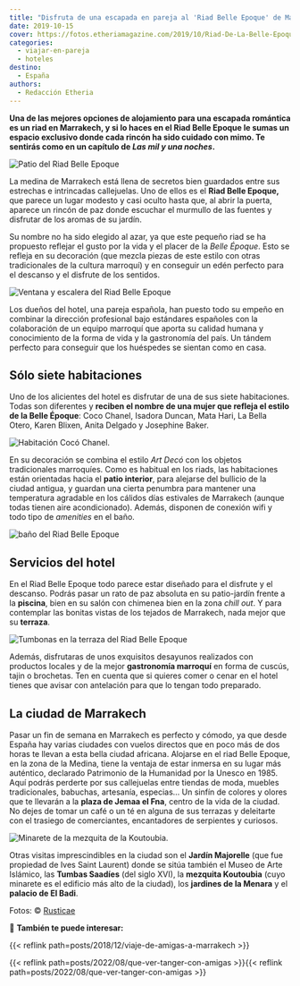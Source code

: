 ```yaml
---
title: "Disfruta de una escapada en pareja al 'Riad Belle Epoque' de Marrakech"
date: 2019-10-15
cover: https://fotos.etheriamagazine.com/2019/10/Riad-De-La-Belle-Epoque-Coco-Chanel.jpg
categories: 
  - viajar-en-pareja
  - hoteles
destino: 
  - España
authors: 
  - Redacción Etheria
---
```


**Una de las mejores opciones de alojamiento para una escapada romántica es un riad en 
Marrakech, y si lo haces en el Riad Belle Epoque le sumas un espacio exclusivo donde 
cada rincón ha sido cuidado con mimo. Te sentirás como en un capítulo de _Las mil y una 
noches_.** 

![Patio del Riad Belle Epoque](https://fotos.etheriamagazine.com/2019/10/Riad-De-La-Belle-Epoque-patio.jpg "Patio interior del Riad Belle Epoque.")

La medina de Marrakech está llena de secretos bien guardados entre sus estrechas e 
intrincadas callejuelas. Uno de ellos es el **Riad Belle Epoque,** que parece un lugar 
modesto y casi oculto hasta que, al abrir la puerta, aparece un rincón de paz donde 
escuchar el murmullo de las fuentes y disfrutar de los aromas de su jardín. 

Su nombre no ha sido elegido al azar, ya que este pequeño riad se ha propuesto reflejar 
el gusto por la vida y el placer de la _Belle Époque_. Esto se refleja en su decoración 
(que mezcla piezas de este estilo con otras tradicionales de la cultura marroquí) y en 
conseguir un edén perfecto para el descanso y el disfrute de los sentidos. 

![Ventana y escalera del Riad Belle Epoque](https://fotos.etheriamagazine.com/2019/10/Riad-De-La-Belle-Epoque-decoracion.jpg "Detalles de decoración del Riad Belle Epoque.")

Los dueños del hotel, una pareja española, han puesto todo su empeño en combinar la 
dirección profesional bajo estándares españoles con la colaboración de un equipo 
marroquí que aporta su calidad humana y conocimiento de la forma de vida y la 
gastronomía del país. Un tándem perfecto para conseguir que los huéspedes se sientan 
como en casa. 

## Sólo siete habitaciones

Uno de los alicientes del hotel es disfrutar de una de sus siete habitaciones. Todas son 
diferentes y **reciben el nombre de una mujer que refleja el estilo de la Belle 
Époque**: Coco Chanel, Isadora Duncan, Mata Hari, La Bella Otero, Karen Blixen, Anita 
Delgado y Josephine Baker. 

![Habitación Cocó Chanel.](https://fotos.etheriamagazine.com/2019/10/Riad-De-La-Belle-Epoque-Coco-Chanel.jpg "Habitación Cocó Chanel.")

En su decoración se combina el estilo _Art Decó_ con los objetos tradicionales 
marroquíes. Como es habitual en los riads, las habitaciones están orientadas hacia el 
**patio interior**, para alejarse del bullicio de la ciudad antigua, y guardan una 
cierta penumbra para mantener una temperatura agradable en los cálidos días estivales de 
Marrakech (aunque todas tienen aire acondicionado). Además, disponen de conexión wifi y 
todo tipo de _amenities_ en el baño. 

![baño del Riad Belle Epoque](https://fotos.etheriamagazine.com/2019/10/Riad-De-La-Belle-Epoque-bano.jpg "Decoración marroquí en uno de los baños.")

## Servicios del hotel

En el Riad Belle Epoque todo parece estar diseñado para el disfrute y el descanso. 
Podrás pasar un rato de paz absoluta en su patio-jardín frente a la **piscina**, bien en 
su salón con chimenea bien en la zona _chill out_. Y para contemplar las bonitas vistas 
de los tejados de Marrakech, nada mejor que su **terraza**. 

![Tumbonas en la terraza del Riad Belle Epoque](https://fotos.etheriamagazine.com/2019/10/Riad-De-La-Belle-Epoque-terraza.jpg "Terraza del Riad.")

Además, disfrutaras de unos exquisitos desayunos realizados con productos locales y de 
la mejor **gastronomía marroquí** en forma de cuscús, tajin o brochetas. Ten en cuenta 
que si quieres comer o cenar en el hotel tienes que avisar con antelación para que lo 
tengan todo preparado. 

## La ciudad de Marrakech

Pasar un fin de semana en Marrakech es perfecto y cómodo, ya que desde España hay varias 
ciudades con vuelos directos que en poco más de dos horas te llevan a esta bella ciudad 
africana. Alojarse en el riad Belle Epoque, en la zona de la Medina, tiene la ventaja de 
estar inmersa en su lugar más auténtico, declarado Patrimonio de la Humanidad por la 
Unesco en 1985. Aquí podrás perderte por sus callejuelas entre tiendas de moda, muebles 
tradicionales, babuchas, artesanía, especias… Un sinfín de colores y olores que te 
llevarán a la **plaza de Jemaa el Fna**, centro de la vida de la ciudad. No dejes de 
tomar un café o un té en alguna de sus terrazas y deleitarte con el trasiego de 
comerciantes, encantadores de serpientes y curiosos. 

![Minarete de la mezquita de la Koutoubia.](https://fotos.etheriamagazine.com/2019/10/Riad-de-la-belle-epoque-koutoubia.jpg "Minarete de la mezquita de la Koutoubia.")

Otras visitas imprescindibles en la ciudad son el **Jardín Majorelle** (que fue 
propiedad de Ives Saint Laurent) donde se sitúa también el Museo de Arte Islámico, las 
**Tumbas Saadíes** (del siglo XVI), la **mezquita Koutoubia** (cuyo minarete es el 
edificio más alto de la ciudad), los **jardines de la Menara** y el **palacio de El 
Badi**. 

Fotos: © [Rusticae](https://www.rusticae.es/hotel/riad-belle-epoque-10199) 

📌 **También te puede interesar:** 

{{< reflink path=posts/2018/12/viaje-de-amigas-a-marrakech >}} 

{{< reflink path=posts/2022/08/que-ver-tanger-con-amigas >}}{{< reflink 
path=posts/2022/08/que-ver-tanger-con-amigas >}}
